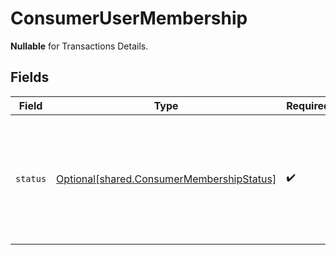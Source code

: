# ConsumerUserMembership

**Nullable** for Transactions Details.



## Fields

| Field                                                                                                           | Type                                                                                                            | Required                                                                                                        | Description                                                                                                     |
| --------------------------------------------------------------------------------------------------------------- | --------------------------------------------------------------------------------------------------------------- | --------------------------------------------------------------------------------------------------------------- | --------------------------------------------------------------------------------------------------------------- |
| `status`                                                                                                        | [Optional[shared.ConsumerMembershipStatus]](undefined/models/shared/consumermembershipstatus.md)                | :heavy_check_mark:                                                                                              | True if user has an AllPass membership associated to their Bolt Account. **Nullable** for Transactions Details. |